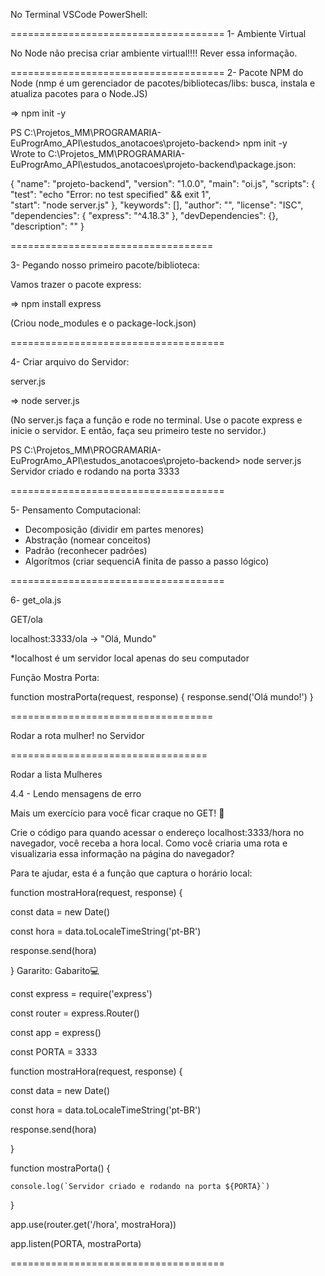 <!-- Preparando Ambiente do Projeto: -->


No Terminal VSCode PowerShell:


=====================================
1- Ambiente Virtual

No Node não precisa criar ambiente virtual!!!! Rever essa informação.

=====================================
2- Pacote NPM do Node (nmp é um gerenciador de pacotes/bibliotecas/libs: busca, instala e atualiza pacotes para o Node.JS)

=> npm init -y

<!-- Criou o package.json dentro do projeto -->

PS C:\Projetos_MM\PROGRAMARIA-EuProgrAmo_API\estudos_anotacoes\projeto-backend> npm init -y                    
Wrote to C:\Projetos_MM\PROGRAMARIA-EuProgrAmo_API\estudos_anotacoes\projeto-backend\package.json:

{
  "name": "projeto-backend",
  "version": "1.0.0",
  "main": "oi.js",
  "scripts": {
    "test": "echo \"Error: no test specified\" && exit 1",   
    "start": "node server.js"
  },
  "keywords": [],
  "author": "",
  "license": "ISC",
  "dependencies": {
    "express": "^4.18.3"
  },
  "devDependencies": {},
  "description": ""
}

===================================

3- Pegando nosso primeiro pacote/biblioteca:

Vamos trazer o pacote express:
  
=> npm install express

(Criou node_modules e o package-lock.json)

=====================================

4- Criar arquivo do Servidor:

server.js

=> node server.js

(No server.js faça a função e rode no terminal. Use o pacote express e inicie o servidor. E então, faça seu primeiro teste no servidor.)

PS C:\Projetos_MM\PROGRAMARIA-EuProgrAmo_API\estudos_anotacoes\projeto-backend> node server.js
Servidor criado e rodando na porta  3333

=====================================

5- Pensamento Computacional:

- Decomposição (dividir em partes menores)
- Abstração (nomear conceitos)
- Padrão (reconhecer padrões)
- Algorítmos (criar sequenciA finita de passo a passo lógico)

=====================================

6- get_ola.js

GET/ola

localhost:3333/ola -> "Olá, Mundo"

*localhost é um servidor local apenas do seu computador

Função Mostra Porta:

function mostraPorta(request, response) {
    response.send('Olá mundo!')
}

===================================

Rodar a rota mulher! no Servidor


==================================

Rodar a lista Mulheres




<!--! Parei no video 4.3 exercicio Exercício de Código | Hora local -->

4.4 - Lendo mensagens de erro

Mais um exercício para você ficar craque no GET! 🥰

Crie o código para quando acessar o endereço localhost:3333/hora no navegador, você receba a hora local. Como você criaria uma rota e visualizaria essa informação na página do navegador?

Para te ajudar, esta é a função que captura o horário local:

function mostraHora(request, response) {

 const data = new Date()

 const hora = data.toLocaleTimeString('pt-BR')

 response.send(hora)

}
Gararito:
Gabarito💻

const express = require('express') 

const router = express.Router()

const app = express()



const PORTA = 3333



function mostraHora(request, response) {

 const data = new Date()

 const hora = data.toLocaleTimeString('pt-BR')

 response.send(hora)

}

function mostraPorta() {

    console.log(`Servidor criado e rodando na porta ${PORTA}`)

}



app.use(router.get('/hora', mostraHora))

app.listen(PORTA, mostraPorta)


=====================================

